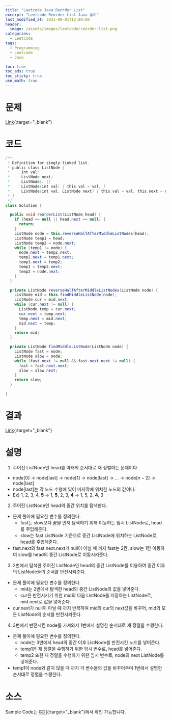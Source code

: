 ```yaml
---
title: "Leetcode Java Reorder List"
excerpt: "Leetcode Reorder List Java 풀이"
last_modified_at: 2021-09-01T12:00:00
header:
  image: /assets/images/leetcode/reorder-list.png
categories:
  - Leetcode
tags:
  - Programming
  - Leetcode
  - Java

toc: true
toc_ads: true
toc_sticky: true
use_math: true
---
```

# 문제
[Link](https://leetcode.com/problems/reorder-list/){:target="_blank"}

# 코드
```java
/**
 * Definition for singly-linked list.
 * public class ListNode {
 *     int val;
 *     ListNode next;
 *     ListNode() {}
 *     ListNode(int val) { this.val = val; }
 *     ListNode(int val, ListNode next) { this.val = val; this.next = next; }
 * }
 */
class Solution {

  public void reorderList(ListNode head) {
    if (head == null || head.next == null) {
      return;
    }
    ListNode node = this.reverseHalfAfterMiddleListNodes(head);
    ListNode temp1 = head;
    ListNode temp2 = node.next;
    while (temp1 != node) {
      node.next = temp2.next;
      temp2.next = temp1.next;
      temp1.next = temp2;
      temp1 = temp2.next;
      temp2 = node.next;
    }
  }

  private ListNode reverseHalfAfterMiddleListNodes(ListNode node) {
    ListNode mid = this.findMiddleListNode(node);
    ListNode cur = mid.next;
    while (cur.next != null) {
      ListNode temp = cur.next;
      cur.next = temp.next;
      temp.next = mid.next;
      mid.next = temp;
    }
    return mid;
  }

  private ListNode findMiddleListNode(ListNode node) {
    ListNode fast = node;
    ListNode slow = node;
    while (fast.next != null && fast.next.next != null) {
      fast = fast.next.next;
      slow = slow.next;
    }
    return slow;
  }

}
```

# 결과
[Link](https://leetcode.com/submissions/detail/547526259/){:target="_blank"}

# 설명
1. 주어진 ListNode인 head를 아래의 순서대로 재 정렬하는 문제이다.
- node[0] -> node[last] -> node[1] -> node[last] -> ... -> node[$n - 2$] -> node[last]
- node[last]는 각 노드 수행에 있어 마지막에 위치한 노드의 값이다.
- Ex) 1, 2, 3, 4, <b>5</b> -> 1, <b>5</b>, 2, 3, <b>4</b> -> 1, 5, 2, <b>4</b>, 3

2. 주어진 ListNode인 head의 중간 위치를 탐색한다.
- 문제 풀이에 필요한 변수를 정의한다.
  - fast는 slow보다 끝을 먼저 탐색하기 위해 이동하는 임시 ListNode로, head를 주입해준다.
  - slow는 fast ListNode 기준으로 중간 ListNode에 위치하는 ListNode로, head를 주입해준다.
- fast.next와 fast.next.next가 null이 아닐 때 까지 fast는 2칸, slow는 1칸 이동하여 slow를 head의 중간 ListNode로 이동시켜준다.

3. 2번에서 탐색한 주어진 ListNode인 head의 중간 ListNode를 이용하여 중간 이후의 ListNode들의 순서를 반전시켜준다.
- 문제 풀이에 필요한 변수를 정의한다.
  - mid는 2번에서 탐색한 head의 중간 ListNode의 값을 넣어준다.
  - cur은 반전시키기 위한 mid의 다음 ListNode를 저장하는 ListNode로, mid.next로 값을 넣어준다.
- cur.next가 null이 아닐 때 까지 반복하여 mid와 cur의 next값을 바꾸어, mid의 모든 ListNode의 순서를 반전시켜준다.

4. 3번에서 반전시킨 node를 가져와서 1번에서 설명한 순서대로 재 정렬을 수행한다.
- 문제 풀이에 필요한 변수를 정의한다.
  - node는 3번에서 head의 중간 이후 ListNode를 반전시킨 노드를 넣어준다.
  - temp1은 재 정렬을 수행하기 위한 임시 변수로, head를 넣어준다.
  - temp2 또한 재 정렬을 수행하기 위한 임시 변수로, node의 next ListNode를 넣어준다.
- temp1이 node와 같지 않을 때 까지 각 변수들의 값을 바꾸어주며 1번에서 설명한 순서대로 정렬을 수행한다.

# 소스
Sample Code는 [여기](https://github.com/GracefulSoul/leetcode/blob/master/src/main/java/gracefulsoul/problems/ReorderList.java){:target="_blank"}에서 확인 가능합니다.
